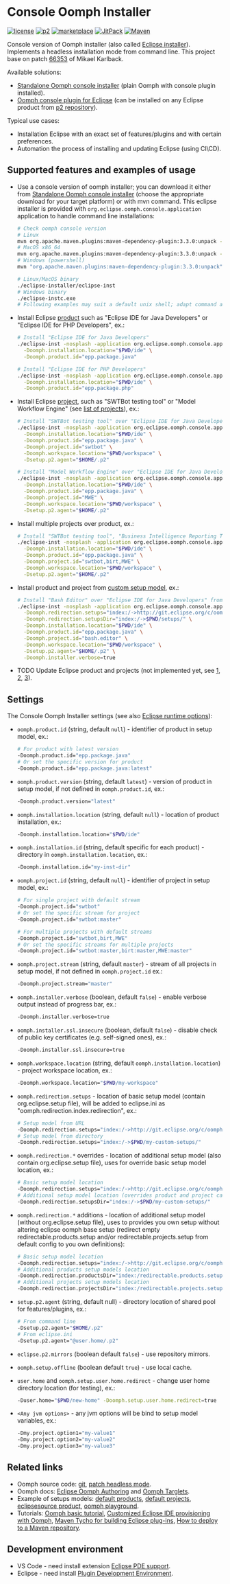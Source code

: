 # Console Oomph Installer

[![license](https://img.shields.io/badge/license-EPL2-brightgreen.svg)](https://github.com/a-langer/eclipse-oomph-console/blob/main/LICENSE "License of source code")
[![p2](https://img.shields.io/badge/p2-latest-blue?style=flat)](https://alanger.jfrog.io/artifactory/eclipse-oomph-console/ "P2 plugin repository")
[![marketplace](https://img.shields.io/badge/marketplace-latest-blue?style=flat)](https://marketplace.eclipse.org/content/console-oomph-installer "Eclipse marketplace")
[![JitPack](https://jitpack.io/v/a-langer/eclipse-oomph-console.svg)](https://jitpack.io/#a-langer/eclipse-oomph-console "Maven repository for builds from source code")
[![Maven](https://maven-badges.herokuapp.com/maven-central/com.github.a-langer/org.eclipse.oomph.console.product/badge.svg)](https://maven-badges.herokuapp.com/maven-central/com.github.a-langer/org.eclipse.oomph.console.product "Maven repository for stable builds")

Console version of Oomph installer (also called [Eclipse installer](https://wiki.eclipse.org/Eclipse_Installer)). Implements a headless installation mode from command line. This project base on patch [66353][1] of Mikael Karlback.

Available solutions:

* [Standalone Oomph console installer](https://search.maven.org/search?q=a:org.eclipse.oomph.console.product) (plain Oomph with console plugin installed).
* [Oomph console plugin for Eclipse](https://marketplace.eclipse.org/content/console-oomph-installer) (can be installed on any Eclipse product from [p2 repository](https://alanger.jfrog.io/artifactory/eclipse-oomph-console/)).

Typical use cases:

* Installation Eclipse with an exact set of features/plugins and with certain preferences.
* Automation the process of installing and updating Eclipse (using CI\CD).

## Supported features and examples of usage

* Use a console version of oomph installer; you can download it either from [Standalone Oomph console installer](https://search.maven.org/search?q=a:org.eclipse.oomph.console.product) (choose the appropriate download for your target platform) or with mvn command. This eclipse installer is provided with `org.eclipse.oomph.console.application` application to handle command line installations:

  ```bash
  # Check oomph console version
  # Linux
  mvn org.apache.maven.plugins:maven-dependency-plugin:3.3.0:unpack -Dartifact=com.github.a-langer:org.eclipse.oomph.console.product:LATEST:tar.gz:linux.gtk.x86_64 -DoutputDirectory=./ -Dproject.basedir=./
  # MacOS x86_64
  mvn org.apache.maven.plugins:maven-dependency-plugin:3.3.0:unpack -Dartifact=com.github.a-langer:org.eclipse.oomph.console.product:LATEST:tar.gz:macosx.cocoa.x86_64 -DoutputDirectory=./ -Dproject.basedir=./
  # Windows (powershell)
  mvn "org.apache.maven.plugins:maven-dependency-plugin:3.3.0:unpack" "-Dartifact=com.github.a-langer:org.eclipse.oomph.console.product:LATEST:zip:win32.win32.x86_64" "-DoutputDirectory=./" "-Dproject.basedir=./"
  
  # Linux/MacOS binary
  ./eclipse-installer/eclipse-inst
  # Windows binary
  ./eclipse-instc.exe
  # Following examples may suit a default unix shell; adapt command and argument quoting as needed by your platform/shell
  ```

* Install Eclipse [product][6] such as "Eclipse IDE for Java Developers" or "Eclipse IDE for PHP Developers", ex.:

  ```bash
  # Install "Eclipse IDE for Java Developers"
  ./eclipse-inst -nosplash -application org.eclipse.oomph.console.application -vmargs \
    -Doomph.installation.location="$PWD/ide" \
    -Doomph.product.id="epp.package.java"
  
  # Install "Eclipse IDE for PHP Developers"
  ./eclipse-inst -nosplash -application org.eclipse.oomph.console.application -vmargs \
    -Doomph.installation.location="$PWD/ide" \
    -Doomph.product.id="epp.package.php"
  ```

* Install Eclipse [project][7], such as "SWTBot testing tool" or "Model Workflow Engine" (see [list of projects](https://projects.eclipse.org/)), ex.:

  ```bash
  # Install "SWTBot testing tool" over "Eclipse IDE for Java Developers"
  ./eclipse-inst -nosplash -application org.eclipse.oomph.console.application -vmargs \
    -Doomph.installation.location="$PWD/ide" \
    -Doomph.product.id="epp.package.java" \
    -Doomph.project.id="swtbot" \
    -Doomph.workspace.location="$PWD/workspace" \
    -Dsetup.p2.agent="$HOME/.p2"
  
  # Install "Model Workflow Engine" over "Eclipse IDE for Java Developers"
  ./eclipse-inst -nosplash -application org.eclipse.oomph.console.application -vmargs \
    -Doomph.installation.location="$PWD/ide" \
    -Doomph.product.id="epp.package.java" \
    -Doomph.project.id="MWE" \
    -Doomph.workspace.location="$PWD/workspace" \
    -Dsetup.p2.agent="$HOME/.p2"
  ```

* Install multiple projects over product, ex.:

  ```bash
  # Install "SWTBot testing tool", "Business Intelligence Reporting Tool" and "Model Workflow Engine" over "Eclipse IDE for Java Developers"
  ./eclipse-inst -nosplash -application org.eclipse.oomph.console.application -vmargs \
    -Doomph.installation.location="$PWD/ide" \
    -Doomph.product.id="epp.package.java" \
    -Doomph.project.id="swtbot,birt,MWE" \
    -Doomph.workspace.location="$PWD/workspace" \
    -Dsetup.p2.agent="$HOME/.p2"
  ```

* Install product and project from [custom setup model](./org.eclipse.oomph.console.product/setups), ex.:

  ```bash
  # Install "Bash Editor" over "Eclipse IDE for Java Developers" from setup model located in directory "$PWD/setups/"
  ./eclipse-inst -nosplash -application org.eclipse.oomph.console.application -vmargs \
    -Doomph.redirection.setups="index:/->http://git.eclipse.org/c/oomph/org.eclipse.oomph.git/plain/setups/" \
    -Doomph.redirection.setupsDir="index:/->$PWD/setups/" \
    -Doomph.installation.location="$PWD/ide" \
    -Doomph.product.id="epp.package.java" \
    -Doomph.project.id="bash.editor" \
    -Doomph.workspace.location="$PWD/workspace" \
    -Dsetup.p2.agent="$HOME/.p2" \
    -Doomph.installer.verbose=true
  ```

* TODO Update Eclipse product and projects (not implemented yet, see [1](https://git.eclipse.org/c/oomph/org.eclipse.oomph.git/tree/plugins/org.eclipse.oomph.setup.p2/src/org/eclipse/oomph/setup/p2/impl/P2TaskImpl.java), [2](https://git.eclipse.org/c/oomph/org.eclipse.oomph.git/tree/plugins/org.eclipse.oomph.setup.ui/src/org/eclipse/oomph/setup/ui/SetupUIPlugin.java), [3](https://git.eclipse.org/c/oomph/org.eclipse.oomph.git/tree/plugins/org.eclipse.oomph.setup.doc/src/org/eclipse/oomph/setup/doc/user/wizard/DocUpdateWizard.java)).

## Settings

The Console Oomph Installer settings (see also [Eclipse runtime options](https://help.eclipse.org/latest/topic/org.eclipse.platform.doc.isv/reference/misc/runtime-options.html)):

* `oomph.product.id` (string, default `null`) - identifier of product in setup model, ex.:

  ```bash
  # For product with latest version
  -Doomph.product.id="epp.package.java"
  # Or set the specific version for product
  -Doomph.product.id="epp.package.java:latest"
  ```

* `oomph.product.version` (string, default `latest`) - version of product in setup model, if not defined in `oomph.product.id`, ex.:

  ```bash
  -Doomph.product.version="latest"
  ```

* `oomph.installation.location` (string, default `null`) - location of product installation, ex.:

  ```bash
  -Doomph.installation.location="$PWD/ide"
  ```

* `oomph.installation.id` (string, default specific for each product) - directory in `oomph.installation.location`, ex.:

  ```bash
  -Doomph.installation.id="my-inst-dir"
  ```

* `oomph.project.id` (string, default `null`) - identifier of project in setup model, ex.:

  ```bash
  # For single project with default stream
  -Doomph.project.id="swtbot"
  # Or set the specific stream for project
  -Doomph.project.id="swtbot:master"

  # For multiple projects with default streams
  -Doomph.project.id="swtbot,birt,MWE"
  # Or set the specific streams for multiple projects
  -Doomph.project.id="swtbot:master,birt:master,MWE:master"
  ```

* `oomph.project.stream` (string, default `master`) - stream of all projects in setup model, if not defined in `oomph.project.id` ex.:

  ```bash
  -Doomph.project.stream="master"
  ```

* `oomph.installer.verbose` (boolean, default `false`) - enable verbose output instead of progress bar, ex.:

  ```bash
  -Doomph.installer.verbose=true
  ```

* `oomph.installer.ssl.insecure` (boolean, default `false`) - disable check of public key certificates (e.g. self-signed ones), ex.:

  ```bash
  -Doomph.installer.ssl.insecure=true
  ```

* `oomph.workspace.location` (string, default `oomph.installation.location`) - project workspace location, ex.:

  ```bash
  -Doomph.workspace.location="$PWD/my-workspace"
  ```

* `oomph.redirection.setups` - location of basic setup model (contain org.eclipse.setup file), will be added to eclipse.ini as "oomph.redirection.index.redirection", ex.:

  ```bash
  # Setup model from URL
  -Doomph.redirection.setups="index:/->http://git.eclipse.org/c/oomph/org.eclipse.oomph.git/plain/setups/"
  # Setup model from directory
  -Doomph.redirection.setups="index:/->$PWD/my-custom-setups/"
  ```

* `oomph.redirection.*` overrides - location of additional setup model (also contain org.eclipse.setup file), uses for override basic setup model location, ex.:

  ```bash
  # Basic setup model location
  -Doomph.redirection.setups="index:/->http://git.eclipse.org/c/oomph/org.eclipse.oomph.git/plain/setups/"
  # Additional setup model location (overrides product and project catalog)
  -Doomph.redirection.setupsDir="index:/->$PWD/my-custom-setups/"
  ```

* `oomph.redirection.*` additions - location of additional setup model (without org.eclipse.setup file), uses to provides you own setup without altering eclipse oomph base setup (redirect empty redirectable.products.setup and/or redirectable.projects.setup from default config to you own definitions):

  ```bash
  # Basic setup model location
  -Doomph.redirection.setups="index:/->http://git.eclipse.org/c/oomph/org.eclipse.oomph.git/plain/setups/"
  # Additional products setup models location
  -Doomph.redirection.productsDir="index:/redirectable.products.setup->$PWD/my-custom-products/products.setup"
  # Additional projects setup models location
  -Doomph.redirection.projectsDir="index:/redirectable.projects.setup->$PWD/my-custom-projects/projects.setup"
  ```

* `setup.p2.agent` (string, default null) - directory location of shared pool for features/plugins, ex.:

  ```bash
  # From command line
  -Dsetup.p2.agent="$HOME/.p2"
  # From eclipse.ini
  -Dsetup.p2.agent="@user.home/.p2"
  ```

* `eclipse.p2.mirrors` (boolean default `false`) - use repository mirrors.
* `oomph.setup.offline` (boolean default `true`) - use local cache.
* `user.home` and `oomph.setup.user.home.redirect` - change user home directory location (for testing), ex.:

  ```bash
  -Duser.home="$PWD/new-home" -Doomph.setup.user.home.redirect=true
  ```

* `<Any jvm options>` - any jvm options will be bind to setup model variables, ex.:

  ```bash
  -Dmy.project.option1="my-value1" 
  -Dmy.project.option2="my-value2" 
  -Dmy.project.option3="my-value3"
  ```

## Related links

* Oomph source code: [git][2], [patch headless mode][1].
* Oomph docs: [Eclipse Oomph Authoring][4] and [Oomph Targlets][5].
* Example of setups models: [default products][6], [default projects][7], [eclipsesource product][8], [oomph playground][9].
* Tutorials: [Oomph basic tutorial][3], [Customized Eclipse IDE provisioning with Oomph][10], [Maven Tycho for building Eclipse plug-ins][11], [How to deploy to a Maven repository][12].

## Development environment

* VS Code - need install extension [Eclipse PDE support](https://marketplace.visualstudio.com/items?itemName=yaozheng.vscode-pde).
* Eclipse - need install [Plugin Development Environment](https://marketplace.eclipse.org/content/eclipse-pde-plug-development-environment).

[1]: https://git.eclipse.org/r/c/oomph/org.eclipse.oomph/+/66353
[2]: https://git.eclipse.org/c/oomph/org.eclipse.oomph.git/tree/
[3]: https://eclipsesource.com/blogs/tutorials/oomph-basic-tutorial/
[4]: https://wiki.eclipse.org/Eclipse_Oomph_Authoring#Creating_a_Configuration
[5]: https://wiki.eclipse.org/Oomph_Targlets
[6]: https://git.eclipse.org/c/oomph/org.eclipse.oomph.git/plain/setups/org.eclipse.products.setup
[7]: https://git.eclipse.org/c/oomph/org.eclipse.oomph.git/plain/setups/org.eclipse.projects.setup
[8]: https://github.com/eclipsesource/oomph/blob/master/EclipseSource.setup
[9]: https://github.com/nittka/oomph-playground
[10]: https://www.vogella.com/tutorials/Oomph/article.html
[11]: https://www.vogella.com/tutorials/EclipseTycho/article.html
[12]: https://wiki.eclipse.org/Tycho:How_to_deploy_to_a_Maven_repository
